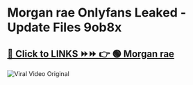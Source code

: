 
 # Morgan rae Onlyfans Leaked - Update Files 9ob8x

## <h2><a href="https://clipsfans.com/Morgan_rae&ref=git">🔗 Click to LINKS ⏩⏩ 👉 🟢 Morgan rae </a></h2>

<a href="https://clipsfans.com/Morgan_rae&ref=git" rel="nofollow" data-target="animated-image.originalLink"><img src="https://i.ibb.co.com/xMMVF88/686577567.gif" alt="Viral Video Original" style="max-width: 100%; display: inline-block;" data-target="animated-image.originalImage"></a>

